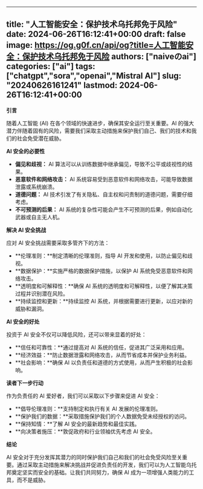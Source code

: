 
---
title: "人工智能安全：保护技术乌托邦免于风险"
date: 2024-06-26T16:12:41+00:00
draft: false
image: https://og.g0f.cn/api/og?title=人工智能安全：保护技术乌托邦免于风险
authors: ["naiveのai"]
categories: ["ai"]
tags: ["chatgpt","sora","openai","Mistral AI"]
slug: "20240626161241"
lastmod: 2024-06-26T16:12:41+00:00
---
**引言**

随着人工智能 (AI) 在各个领域的快速进步，确保其安全运行至关重要。AI 的强大潜力伴随着固有的风险，需要我们采取主动措施来保护我们自己、我们的技术和我们的社会免受潜在威胁。

**AI 安全的必要性**

* **偏见和歧视：** AI 算法可以从训练数据中继承偏见，导致不公平或歧视性的结果。
* **恶意软件和网络攻击：** AI 系统容易受到恶意软件和网络攻击，可能导致数据泄露或系统崩溃。
* **道德问题：** AI 技术引发了有关隐私、自主权和问责制的道德问题，需要仔细考虑。
* **不可预测的后果：** AI 系统的复杂性可能会产生不可预测的后果，例如自动化武器或自主无人机。

**解决 AI 安全挑战**

应对 AI 安全挑战需要采取多管齐下的方法：

* **伦理准则：**制定清晰的伦理准则，指导 AI 开发和使用，以防止偏见和歧视。
* **数据保护：**实施严格的数据保护措施，以保护 AI 系统免受恶意软件和网络攻击。
* **透明度和可解释性：**确保 AI 系统的透明度和可解释性，以便了解其决策过程并识别潜在风险。
* **持续监控和更新：**持续监控 AI 系统，并根据需要进行更新，以应对新的威胁和漏洞。

**AI 安全的好处**

投资于 AI 安全不仅可以降低风险，还可以带来显着的好处：

* **信任和可靠性：**通过提高对 AI 系统的信任，促进其广泛采用和应用。
* **经济效益：**防止数据泄露和网络攻击，从而节省成本并保护业务利益。
* **社会影响：**确保 AI 以负责任和道德的方式使用，从而产生积极的社会影响。

**读者下一步行动**

作为负责任的 AI 爱好者，我们可以采取以下步骤来促进 AI 安全：

* **倡导伦理准则：**支持制定和执行有关 AI 发展的伦理准则。
* **保护我们的数据：**采取措施保护我们的个人数据免受未经授权的访问。
* **保持知情：**了解 AI 安全的最新趋势和最佳实践。
* **向决策者施压：**敦促政府和行业领袖优先考虑 AI 安全。

**结论**

AI 安全对于充分发挥其潜力的同时保护我们自己和我们的社会免受风险至关重要。通过采取主动措施来解决挑战并促进负责任的开发，我们可以为人工智能乌托邦奠定坚实而安全的基础。让我们共同努力，确保 AI 成为一项增强人类能力的工具，而不是威胁。